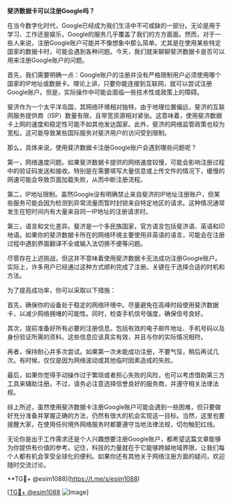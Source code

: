 **斐济数据卡可以注册Google吗？**

在当今数字化时代，Google已经成为我们生活中不可或缺的一部分。无论是用于学习、工作还是娱乐，Google的服务几乎覆盖了我们的方方面面。然而，对于一些人来说，注册Google账户可能并不像想象中那么简单。尤其是在使用某些特定国家的数据卡时，可能会遇到各种问题。今天，我们就来聊聊斐济数据卡是否可以用来注册Google账户的问题。

首先，我们需要明确一点：Google账户的注册并没有严格限制用户必须使用哪个国家的IP地址或数据卡。理论上讲，只要你能连接到互联网，就可以尝试注册Google账户。但是，实际操作中可能会面临一些技术性或政策上的障碍。

斐济作为一个太平洋岛国，其网络环境相对独特。由于地理位置偏远，斐济的互联网服务提供商（ISP）数量有限，且带宽资源相对紧张。这意味着，使用斐济数据卡上网的速度和稳定性可能不如其他发达国家。此外，斐济的网络监管政策也较为宽松，这可能导致某些国际服务对斐济用户的访问受到限制。

那么，具体来说，使用斐济数据卡注册Google账户会遇到哪些问题呢？

第一，网络速度问题。如果斐济数据卡提供的网络速度较慢，可能会影响注册过程中的验证码发送和接收。特别是在需要填写大量信息或上传文件的情况下，缓慢的网速可能会导致页面加载失败，从而中断注册流程。

第二，IP地址限制。虽然Google没有明确禁止来自斐济的IP地址注册账户，但某些服务可能会因为检测到异常流量而暂时封锁来自特定地区的请求。这种情况通常发生在短时间内有大量来自同一IP地址的注册请求时。

第三，语言和文化差异。斐济是一个多民族国家，官方语言包括斐济语、英语和印地语。如果你的斐济数据卡所在的网络环境主要使用非英语的语言，可能会在注册过程中遇到界面翻译不全或输入法切换不便等问题。

尽管存在上述挑战，但这并不意味着使用斐济数据卡无法成功注册Google账户。实际上，许多用户已经通过这种方式顺利完成了注册。关键在于选择合适的时机和方法。

为了提高成功率，你可以采取以下措施：

首先，确保你的设备处于稳定的网络环境中。尽量避免在高峰时段使用斐济数据卡，以减少网络拥堵的可能性。同时，检查手机信号强度，确保信号良好。

其次，提前准备好所有必要的注册信息。包括有效的电子邮件地址、手机号码以及身份验证所需的资料。这些信息应该真实有效，并且与你的实际情况相符。

再者，保持耐心并多次尝试。如果第一次未能成功注册，不要气馁，稍后再试几次。有时候，仅仅是因为网络波动或其他临时因素造成的失败。

最后，如果你觉得手动操作过于繁琐或者担心失败的风险，也可以考虑借助第三方工具来辅助注册。不过，请务必注意选择信誉良好的服务商，并遵守相关法律法规。

综上所述，虽然使用斐济数据卡注册Google账户可能会遇到一些困难，但只要做好充分准备并掌握正确的方法，仍然有很大的机会实现这一目标。当然，这里也要提醒大家，在使用任何境外网络服务时都要遵守当地法律法规，切勿触犯红线。

无论你是出于工作需求还是个人兴趣想要注册Google账户，都希望这篇文章能够为你提供有价值的参考。记住，科技的力量就在于它能够跨越地域界限，让我们每个人都有机会享受全球化的便利。如果你还有其他关于网络注册方面的疑问，欢迎随时交流讨论。

**TG💪+ @esim1088](https://t.me/s/esim1088)

[[TG💪+ @esim1088](https://t.me/s/esim1088) ![Image](https://i.postimg.cc/4NQfJmqS/Snipaste-2025-05-13-00-14-12.png)]